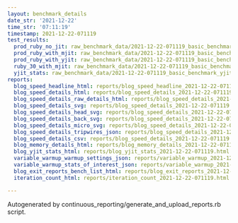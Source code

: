 ```yaml
---
layout: benchmark_details
date_str: '2021-12-22'
time_str: '07:11:19'
timestamp: 2021-12-22-071119
test_results:
  prod_ruby_no_jit: raw_benchmark_data/2021-12-22-071119_basic_benchmark_prod_ruby_no_jit.json
  prod_ruby_with_mjit: raw_benchmark_data/2021-12-22-071119_basic_benchmark_prod_ruby_with_mjit.json
  prod_ruby_with_yjit: raw_benchmark_data/2021-12-22-071119_basic_benchmark_prod_ruby_with_yjit.json
  ruby_30_with_mjit: raw_benchmark_data/2021-12-22-071119_basic_benchmark_ruby_30_with_mjit.json
  yjit_stats: raw_benchmark_data/2021-12-22-071119_basic_benchmark_yjit_stats.json
reports:
  blog_speed_headline_html: reports/blog_speed_headline_2021-12-22-071119.html
  blog_speed_details_html: reports/blog_speed_details_2021-12-22-071119.html
  blog_speed_details_raw_details_html: reports/blog_speed_details_2021-12-22-071119.raw_details.html
  blog_speed_details_svg: reports/blog_speed_details_2021-12-22-071119.svg
  blog_speed_details_head_svg: reports/blog_speed_details_2021-12-22-071119.head.svg
  blog_speed_details_back_svg: reports/blog_speed_details_2021-12-22-071119.back.svg
  blog_speed_details_micro_svg: reports/blog_speed_details_2021-12-22-071119.micro.svg
  blog_speed_details_tripwires_json: reports/blog_speed_details_2021-12-22-071119.tripwires.json
  blog_speed_details_csv: reports/blog_speed_details_2021-12-22-071119.csv
  blog_memory_details_html: reports/blog_memory_details_2021-12-22-071119.html
  blog_yjit_stats_html: reports/blog_yjit_stats_2021-12-22-071119.html
  variable_warmup_warmup_settings_json: reports/variable_warmup_2021-12-22-071119.warmup_settings.json
  variable_warmup_stats_of_interest_json: reports/variable_warmup_2021-12-22-071119.stats_of_interest.json
  blog_exit_reports_bench_list_html: reports/blog_exit_reports_2021-12-22-071119.bench_list.html
  iteration_count_html: reports/iteration_count_2021-12-22-071119.html

---
```

Autogenerated by continuous_reporting/generate_and_upload_reports.rb script.
